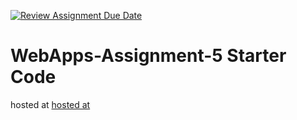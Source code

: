 [![Review Assignment Due Date](https://classroom.github.com/assets/deadline-readme-button-24ddc0f5d75046c5622901739e7c5dd533143b0c8e959d652212380cedb1ea36.svg)](https://classroom.github.com/a/7kKA03Up)
# WebApps-Assignment-5 Starter Code

hosted at [hosted at]( https://44-563-webapps-f23.github.io/44563-webapps-f23-assignment5-Battu2002Vani/)
